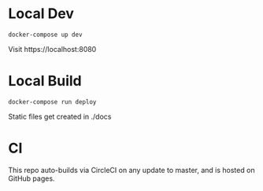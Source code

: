 # Local Dev

`docker-compose up dev`

Visit https://localhost:8080

# Local Build

`docker-compose run deploy`

Static files get created in ./docs

# CI

This repo auto-builds via CircleCI on any update to master, and is hosted on GitHub pages.